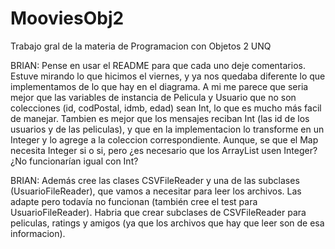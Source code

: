 # MooviesObj2
Trabajo gral de la materia de Programacion con Objetos 2 UNQ

BRIAN: Pense en usar el README para que cada uno deje comentarios. Estuve mirando lo que hicimos el viernes,
y ya nos quedaba diferente lo que implementamos de lo que hay en el diagrama. A mi me parece que seria mejor
que las variables de instancia de Pelicula y Usuario que no son colecciones (id, codPostal, idmb, edad) sean Int,
lo que es mucho más facil de manejar. Tambien es mejor que los mensajes reciban Int (las id de los usuarios y de
las peliculas), y que en la implementacion lo transforme en un Integer y lo agrege a la coleccion correspondiente.
Aunque, se que el Map necesita Integer si o si, pero ¿es necesario que los ArrayList usen Integer? ¿No funcionarían
igual con Int?

BRIAN: Además cree las clases CSVFileReader y una de las subclases (UsuarioFileReader), que vamos a necesitar para 
leer los archivos. Las adapte pero todavía no funcionan (también cree el test para UsuarioFileReader). Habria que crear 
subclases de CSVFileReader para peliculas, ratings y amigos (ya que los archivos que hay que leer son de esa informacion).
